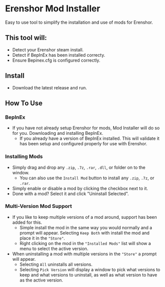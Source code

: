 # Erenshor Mod Installer

Easy to use tool to simplify the installation and use of mods for Erenshor. 

## This tool will:
- Detect your Erenshor steam install.
- Detect if BepInEx has been installed correcty.
- Ensure Bepinex.cfg is configured correctly.

## Install 
- Download the latest release and run.

## How To Use
### BepInEx
- If you have not already setup Erenshor for mods, Mod Installer will do so for you. Downloading and installing BepInEx. 
  - If you already have a version of BepInEx installed. This will validate it has been setup and configured properly for use with Erenshor.
### Installing Mods
- Simply drag and drop any ```.zip```, ```.7z```, ```.rar```, ```.dll```, or folder on to the window.
  - You can also use the ```Install Mod``` button to install any ```.zip```, ```.7z```, or ```.rar```.
- Simply enable or disable a mod by clicking the checkbox next to it.
- Done with a mod? Select it and click "Uninstall Selected".

### Multi-Version Mod Support
- If you like to keep multiple versions of a mod around, support has been added for this.
  - Simple install the mod in the same way you would normally and a prompt will appear. Selecting ```Keep Both``` with install the mod and place it in the ```"Store"```.
  - Right clicking on the mod in the ```"Installed Mods"``` list will show a menu to select the active version. 
- When uninstalling a mod with multiple versions in the ```"Store"``` a prompt will appear. 
  - Selecting ```All``` uninstalls all versions.
  - Selecting ```Pick Version``` will display a window to pick what versions to keep and what versions to uninstall, as well as what version to have as the active version. 
